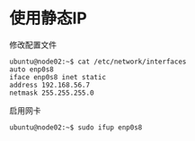 # 使用静态IP

修改配置文件

```shell
ubuntu@node02:~$ cat /etc/network/interfaces
auto enp0s8
iface enp0s8 inet static
address 192.168.56.7
netmask 255.255.255.0
```

启用网卡
```shell
ubuntu@node02:~$ sudo ifup enp0s8
```

